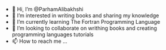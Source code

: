 - 👋 Hi, I’m @ParhamAlibakhshi
- 👀 I’m interested in writing books and sharing my knowledge
- 🌱 I’m currently learning The Fortran Programming Language
- 💞️ I’m looking to collaborate on writhing books and creating programming languages tutorials 
- 📫 How to reach me ...

<!---
ParhamAlibakhshi/ParhamAlibakhshi is a ✨ special ✨ repository because its `README.md` (this file) appears on your GitHub profile.
You can click the Preview link to take a look at your changes.
--->
